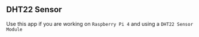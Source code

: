 ## DHT22 Sensor
Use this app if you are working on `Raspberry Pi 4` and using a `DHT22 Sensor Module`
